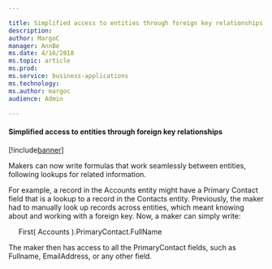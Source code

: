 ```yaml
---

title: Simplified access to entities through foreign key relationships
description: 
author: MargoC
manager: AnnBe
ms.date: 4/16/2018
ms.topic: article
ms.prod: 
ms.service: business-applications
ms.technology: 
ms.author: margoc
audience: Admin

---
```

#### Simplified access to entities through foreign key relationships

[!include[banner](../../../includes/banner.md)]




Makers can now write formulas that work seamlessly between entities, following
lookups for related information.

For example, a record in the Accounts entity might have a Primary Contact field
that is a lookup to a record in the Contacts entity. Previously, the maker had
to manually look up records across entities, which meant knowing about and
working with a foreign key. Now, a maker can simply write:

     First( Accounts ).PrimaryContact.FullName

The maker then has access to all the PrimaryContact fields, such as Fullname,
EmailAddress, or any other field.
